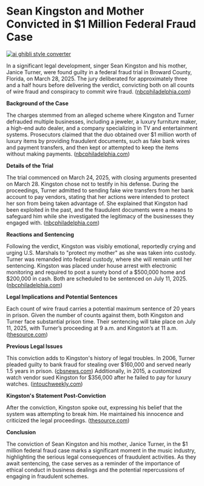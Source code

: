# Sean Kingston and Mother Convicted in $1 Million Federal Fraud Case

[![ai ghibli style converter](https://i.imgur.com/dwt8Y5G.gif)](https://witbeam.net/slzx)

In a significant legal development, singer Sean Kingston and his mother, Janice Turner, were found guilty in a federal fraud trial in Broward County, Florida, on March 28, 2025. The jury deliberated for approximately three and a half hours before delivering the verdict, convicting both on all counts of wire fraud and conspiracy to commit wire fraud. ([nbcphiladelphia.com](https://www.nbcphiladelphia.com/entertainment/entertainment-news/jury-deliberations-begin-in-singer-sean-kingstons-1m-federal-fraud-trial-in-broward/4146606/?utm_source=openai))

**Background of the Case**

The charges stemmed from an alleged scheme where Kingston and Turner defrauded multiple businesses, including a jeweler, a luxury furniture maker, a high-end auto dealer, and a company specializing in TV and entertainment systems. Prosecutors claimed that the duo obtained over $1 million worth of luxury items by providing fraudulent documents, such as fake bank wires and payment transfers, and then kept or attempted to keep the items without making payments. ([nbcphiladelphia.com](https://www.nbcphiladelphia.com/entertainment/entertainment-news/jury-deliberations-begin-in-singer-sean-kingstons-1m-federal-fraud-trial-in-broward/4146606/?utm_source=openai))

**Details of the Trial**

The trial commenced on March 24, 2025, with closing arguments presented on March 28. Kingston chose not to testify in his defense. During the proceedings, Turner admitted to sending fake wire transfers from her bank account to pay vendors, stating that her actions were intended to protect her son from being taken advantage of. She explained that Kingston had been exploited in the past, and the fraudulent documents were a means to safeguard him while she investigated the legitimacy of the businesses they engaged with. ([nbcphiladelphia.com](https://www.nbcphiladelphia.com/entertainment/entertainment-news/jury-deliberations-begin-in-singer-sean-kingstons-1m-federal-fraud-trial-in-broward/4146606/?utm_source=openai))

**Reactions and Sentencing**

Following the verdict, Kingston was visibly emotional, reportedly crying and urging U.S. Marshals to "protect my mother" as she was taken into custody. Turner was remanded into federal custody, where she will remain until her sentencing. Kingston was placed under house arrest with electronic monitoring and required to post a surety bond of a $500,000 home and $200,000 in cash. Both are scheduled to be sentenced on July 11, 2025. ([nbcphiladelphia.com](https://www.nbcphiladelphia.com/entertainment/entertainment-news/jury-deliberations-begin-in-singer-sean-kingstons-1m-federal-fraud-trial-in-broward/4146606/?utm_source=openai))

**Legal Implications and Potential Sentences**

Each count of wire fraud carries a potential maximum sentence of 20 years in prison. Given the number of counts against them, both Kingston and Turner face substantial prison time. Their sentencing will take place on July 11, 2025, with Turner’s proceeding at 9 a.m. and Kingston’s at 11 a.m. ([thesource.com](https://thesource.com/2025/03/31/sean-kingston-speaks-out-after-fraud-conviction-they-trying-to-break-me/?utm_source=openai))

**Previous Legal Issues**

This conviction adds to Kingston's history of legal troubles. In 2006, Turner pleaded guilty to bank fraud for stealing over $160,000 and served nearly 1.5 years in prison. ([cbsnews.com](https://www.cbsnews.com/miami/news/sean-kingston-walks-out-of-broward-jail-after-posting-bond-singer-charged-with-1m-in-fraud/?utm_source=openai)) Additionally, in 2015, a customized watch vendor sued Kingston for $356,000 after he failed to pay for luxury watches. ([intouchweekly.com](https://www.intouchweekly.com/posts/sean-kingston-ordered-to-pay-6-figure-judgment-over-unpaid-jeweler/?utm_source=openai))

**Kingston's Statement Post-Conviction**

After the conviction, Kingston spoke out, expressing his belief that the system was attempting to break him. He maintained his innocence and criticized the legal proceedings. ([thesource.com](https://thesource.com/2025/03/31/sean-kingston-speaks-out-after-fraud-conviction-they-trying-to-break-me/?utm_source=openai))

**Conclusion**

The conviction of Sean Kingston and his mother, Janice Turner, in the $1 million federal fraud case marks a significant moment in the music industry, highlighting the serious legal consequences of fraudulent activities. As they await sentencing, the case serves as a reminder of the importance of ethical conduct in business dealings and the potential repercussions of engaging in fraudulent schemes.